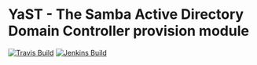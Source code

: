# YaST - The Samba Active Directory Domain Controller provision module #

[![Travis Build](https://travis-ci.org/yast/yast-samba-provision.svg?branch=master)](https://travis-ci.org/yast/yast-samba-provision)
[![Jenkins Build](http://img.shields.io/jenkins/s/https/ci.opensuse.org/yast-samba-provision-master.svg)](https://ci.opensuse.org/view/Yast/job/yast-yast-samba-provision-master/)

